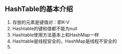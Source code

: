 ## HashTable的基本介绍

1. 存放的元素是键值对：即K-V
2. Hashtable的键和值都不能为null
3. Hashtable使用方法基本上和HashMap一样
4. Hashtable是线程安全的，HashMap是线程不安全的
5. 
